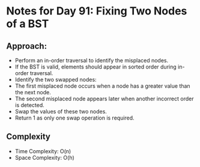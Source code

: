 # Notes for Day 91: Fixing Two Nodes of a BST

## Approach:

- Perform an in-order traversal to identify the misplaced nodes.
- If the BST is valid, elements should appear in sorted order during in-order traversal.
- Identify the two swapped nodes:
- The first misplaced node occurs when a node has a greater value than the next node.
- The second misplaced node appears later when another incorrect order is detected.
- Swap the values of these two nodes.
- Return 1 as only one swap operation is required.

## Complexity

- Time Complexity: O(n)
- Space Complexity: O(h)
